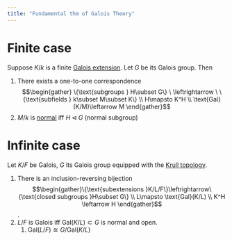 ```yaml
---
title: "Fundamental thm of Galois Theory"
---
```


# Finite case
Suppose $K/k$ is a finite [Galois extension](<notes/ntpy/Definitions/Algebraic Number Theory/Field Theory/Galois extension.md>). Let $G$ be its Galois group. Then 
1. There exists a one-to-one correspondence $$\begin{gather} \{\text{subgroups } H\subset G\} \ \leftrightarrow \ \{\text{subfields } k\subset M\subset K\} \\ H\mapsto K^H \\ \text{Gal}(K/M)\leftarrow M \end{gather}$$
2. $M/k$ is [normal](<notes/ntpy/Definitions/Algebraic Number Theory/Field Theory/Normal extensions.md>) iff $H\triangleleft G$ (normal subgroup)

# Infinite case
Let $K/F$ be Galois, $G$ its Galois group equipped with the [Krull topology](<notes/ntpy/Definitions/Algebraic Number Theory/Field Theory/Krull topology.md>).

1. There is an inclusion-reversing bijection $$\begin{gather}\{\text{subextensions }K/L/F\}\leftrightarrow\{\text{closed subgroups }H\subset G\} \\ L\mapsto \text{Gal}(K/L) \\ K^H \leftarrow H \end{gather}$$.
2. $L/F$ is Galois iff $\text{Gal}(K/L)\subset G$ is normal and open.
	1. $\text{Gal}(L/F)\cong G/\text{Gal}(K/L)$
